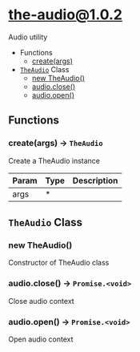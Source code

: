 <!-- // Code generated by coz. DO NOT EDIT. -->
# the-audio@1.0.2

Audio utility

+ Functions
  + [create(args)](#the-audio-function-create)
+ [`TheAudio`](#the-audio-classes) Class
  + [new TheAudio()](#the-audio-classes-the-audio-constructor)
  + [audio.close()](#the-audio-classes-the-audio-close)
  + [audio.open()](#the-audio-classes-the-audio-open)

## Functions

<a class='md-heading-link' name="the-audio-function-create" ></a>

### create(args) -> `TheAudio`

Create a TheAudio instance

| Param | Type | Description |
| ----- | --- | -------- |
| args | * |  |



<a class='md-heading-link' name="the-audio-classes"></a>

## `TheAudio` Class






<a class='md-heading-link' name="the-audio-classes-the-audio-constructor" ></a>

### new TheAudio()

Constructor of TheAudio class



<a class='md-heading-link' name="the-audio-classes-the-audio-close" ></a>

### audio.close() -> `Promise.<void>`

Close audio context

<a class='md-heading-link' name="the-audio-classes-the-audio-open" ></a>

### audio.open() -> `Promise.<void>`

Open audio context



